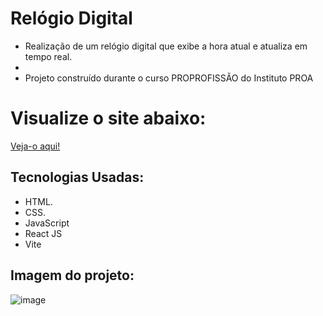 #   Relógio Digital

- Realização de um relógio digital que exibe a hora atual e atualiza em tempo real.
- 
- Projeto construído durante o curso PROPROFISSÃO do Instituto PROA

# Visualize o site abaixo:

[Veja-o aqui!](https://contador-xi-topaz.vercel.app/)

## Tecnologias Usadas:

- HTML.
- CSS.
- JavaScript
- React JS
- Vite

## Imagem do projeto:

![image](https://github.com/tamiressil/Rel-gio_Digital/assets/163886976/6866fedf-b8a1-4e02-83a3-30436b12dfc2)
